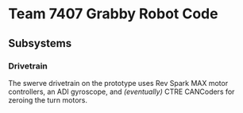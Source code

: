 # Team 7407 Grabby Robot Code

## Subsystems

### Drivetrain
The swerve drivetrain on the prototype uses Rev Spark MAX motor controllers, an 
ADI gyroscope, and _(eventually)_ CTRE CANCoders for zeroing the turn motors.
